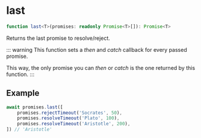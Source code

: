# last

```ts
function last<T>(promises: readonly Promise<T>[]): Promise<T>
```

Returns the last promise to resolve/reject.

::: warning
This function sets a *then* and *catch* callback for every passed promise.

This way, the only promise you can *then* or *catch* is the one returned by this function.
:::

## Example

```ts
await promises.last([
    promises.rejectTimeout('Socrates', 50),
    promises.resolveTimeout('Plato', 100),
    promises.resolveTimeout('Aristotle', 200),
]) // 'Aristotle'
```
